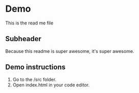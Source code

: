 # Demo
This is the read me file

## Subheader
Because this readme is super awesome, it's super awesome. 

## Demo instructions
1. Go to the /src folder. 
2. Open index.html in your code editor. 